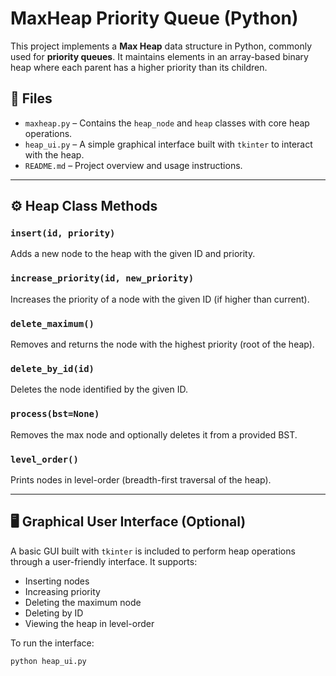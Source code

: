# MaxHeap Priority Queue (Python)

This project implements a **Max Heap** data structure in Python, commonly used for **priority queues**. It maintains elements in an array-based binary heap where each parent has a higher priority than its children.

## 📁 Files

- `maxheap.py` – Contains the `heap_node` and `heap` classes with core heap operations.
- `heap_ui.py` – A simple graphical interface built with `tkinter` to interact with the heap.
- `README.md` – Project overview and usage instructions.

---

## ⚙️ Heap Class Methods

### `insert(id, priority)`
Adds a new node to the heap with the given ID and priority.

### `increase_priority(id, new_priority)`
Increases the priority of a node with the given ID (if higher than current).

### `delete_maximum()`
Removes and returns the node with the highest priority (root of the heap).

### `delete_by_id(id)`
Deletes the node identified by the given ID.

### `process(bst=None)`
Removes the max node and optionally deletes it from a provided BST.

### `level_order()`
Prints nodes in level-order (breadth-first traversal of the heap).

---

## 🖥 Graphical User Interface (Optional)

A basic GUI built with `tkinter` is included to perform heap operations through a user-friendly interface. It supports:

- Inserting nodes
- Increasing priority
- Deleting the maximum node
- Deleting by ID
- Viewing the heap in level-order

To run the interface:

```bash
python heap_ui.py
